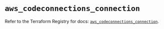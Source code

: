 # `aws_codeconnections_connection`

Refer to the Terraform Registry for docs: [`aws_codeconnections_connection`](https://registry.terraform.io/providers/hashicorp/aws/6.3.0/docs/resources/codeconnections_connection).
